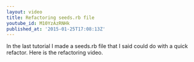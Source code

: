 ```yaml
---
layout: video
title: Refactoring seeds.rb file
youtube_id: M10YzAzRNHk
published_at: '2015-01-25T17:08:13Z'
---
```

In the last tutorial I made a seeds.rb file that I said could do with a quick refactor. Here is the refactoring video.